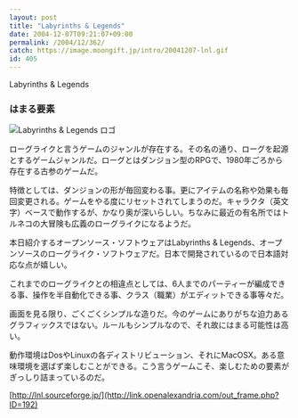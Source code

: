 ```yaml
---
layout: post
title: "Labyrinths & Legends"
date: 2004-12-07T09:21:07+09:00
permalink: /2004/12/362/
catch: https://image.moongift.jp/intro/20041207-lnl.gif
id: 405
---
```

Labyrinths & Legends  
<!--more-->

### はまる要素
  

![Labyrinths & Legends ロゴ](https://image.moongift.jp/intro/20041207-lnl.gif "Labyrinths & Legends ロゴ")

  

ローグライクと言うゲームのジャンルが存在する。その名の通り、ローグを起源とするゲームジャンルだ。ローグとはダンジョン型のRPGで、1980年ごろから存在する古参のゲームだ。

  

特徴としては、ダンジョンの形が毎回変わる事。更にアイテムの名称や効果も毎回変更される。ゲームをやる度にリセットされてしまうのだ。キャラクタ（英文字）ベースで動作するが、かなり奥が深いらしい。ちなみに最近の有名所ではトルネコの大冒険も広義のローグライクになるようだ。

  

本日紹介するオープンソース・ソフトウェアはLabyrinths & Legends、オープンソースのローグライク・ソフトウェアだ。日本で開発されているので日本語対応な点が嬉しい。

  

これまでのローグライクとの相違点としては、6人までのパーティーが編成できる事、操作を半自動化できる事、クラス（職業）がエディットできる事等々だ。

  

画面を見る限り、ごくごくシンプルな造りだ。今のゲームにありがちな迫力あるグラフィックスではない。ルールもシンプルなので、それ故にはまる可能性は高い。

  

動作環境はDosやLinuxの各ディストリビューション、それにMacOSX。ある意味環境を選ばず楽しむことができる。こう言うゲームこそ、楽しむための要素がぎっしり詰まっているのだ。

  

[http://lnl.sourceforge.jp/](http://link.openalexandria.com/out_frame.php?ID=192)

